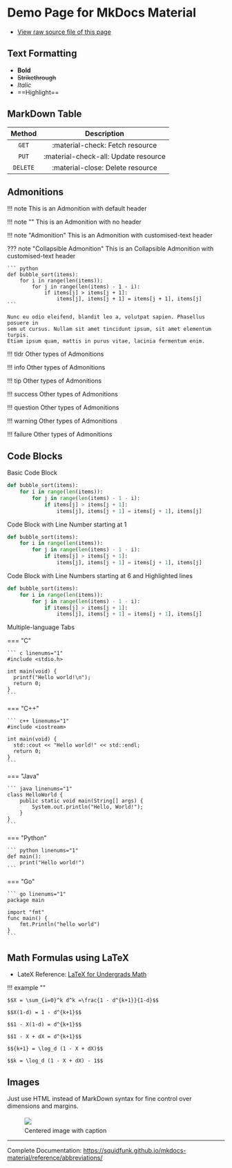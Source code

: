 # Demo Page for MkDocs Material

- [View raw source file of this page](https://raw.githubusercontent.com/MarkHershey/docs/master/docs/tools/mkdocs_demo.md)

## Text Formatting 

- **Bold**
- ~~Strikethrough~~
- *Italic*
- ==Highlight==

## MarkDown Table

| Method      | Description                          |
| :---------: | :----------------------------------: |
| `GET`       | :material-check:     Fetch resource  |
| `PUT`       | :material-check-all: Update resource |
| `DELETE`    | :material-close:     Delete resource |

## Admonitions

!!! note
    This is an Admonition with default header

!!! note ""
    This is an Admonition with no header


!!! note "Admonition"
    This is an Admonition with customised-text header


??? note "Collapsible Admonition"
    This is an Collapsible Admonition with customised-text header

    ``` python
    def bubble_sort(items):
        for i in range(len(items)):
            for j in range(len(items) - 1 - i):
                if items[j] > items[j + 1]:
                    items[j], items[j + 1] = items[j + 1], items[j]
    ```

    Nunc eu odio eleifend, blandit leo a, volutpat sapien. Phasellus posuere in
    sem ut cursus. Nullam sit amet tincidunt ipsum, sit amet elementum turpis.
    Etiam ipsum quam, mattis in purus vitae, lacinia fermentum enim.

!!! tldr
    Other types of Admonitions

!!! info
    Other types of Admonitions

!!! tip
    Other types of Admonitions

!!! success
    Other types of Admonitions

!!! question
    Other types of Admonitions

!!! warning
    Other types of Admonitions

!!! failure
    Other types of Admonitions

## Code Blocks

Basic Code Block

``` python
def bubble_sort(items):
    for i in range(len(items)):
        for j in range(len(items) - 1 - i):
            if items[j] > items[j + 1]:
                items[j], items[j + 1] = items[j + 1], items[j]
```

Code Block with Line Number starting at 1

``` python linenums="1"
def bubble_sort(items):
    for i in range(len(items)):
        for j in range(len(items) - 1 - i):
            if items[j] > items[j + 1]:
                items[j], items[j + 1] = items[j + 1], items[j]
```

Code Block with Line Numbers starting at 6 and Highlighted lines

``` python linenums="6" hl_lines="2 3"
def bubble_sort(items):
    for i in range(len(items)):
        for j in range(len(items) - 1 - i):
            if items[j] > items[j + 1]:
                items[j], items[j + 1] = items[j + 1], items[j]
```

Multiple-language Tabs

=== "C"

    ``` c linenums="1"
    #include <stdio.h>

    int main(void) {
      printf("Hello world!\n");
      return 0;
    }
    ```

=== "C++"

    ``` c++ linenums="1"
    #include <iostream>

    int main(void) {
      std::cout << "Hello world!" << std::endl;
      return 0;
    }
    ```

=== "Java"

    ``` java linenums="1"
    class HelloWorld {
        public static void main(String[] args) {
            System.out.println("Hello, World!"); 
        }
    }
    ```

=== "Python"

    ``` python linenums="1"
    def main():
        print("Hello world!")
    ```

=== "Go"

    ``` go linenums="1"
    package main

    import "fmt"
    func main() {
        fmt.Println("hello world")
    }
    ```

## Math Formulas using LaTeX

- LateX Reference: [LaTeX for Undergrads Math](http://tug.ctan.org/info/undergradmath/undergradmath.pdf)

!!! example ""

    $$X = \sum_{i=0}^k d^k =\frac{1 - d^{k+1}}{1-d}$$
    
    $$X(1-d) = 1 - d^{k+1}$$

    $$1 - X(1-d) = d^{k+1}$$

    $$1 - X + dX = d^{k+1}$$

    $${k+1} = \log_d (1 - X + dX)$$

    $$k = \log_d (1 - X + dX) - 1$$


## Images

Just use HTML instead of MarkDown syntax for fine control over dimensions and margins.

<figure>
  <img src="https://dummyimage.com/600x400/eee/aaa" style="max-height:200px;max-width:400px;margin-top:5px;margin-bottom:5px" />
  <figcaption>Centered image with caption</figcaption>
</figure>

---

Complete Documentation: <https://squidfunk.github.io/mkdocs-material/reference/abbreviations/>